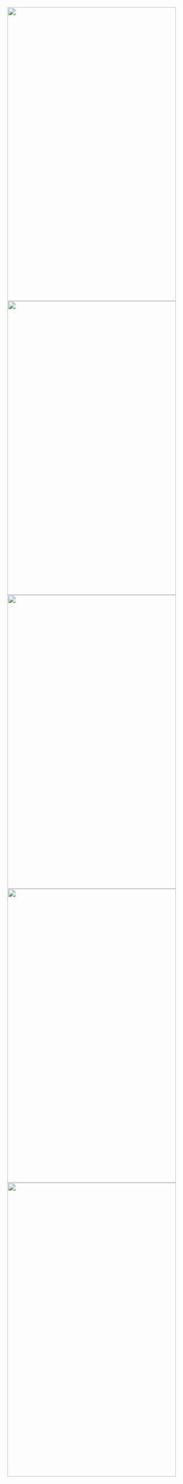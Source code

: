 <img src="https://github.com/MyProjects-5/TIC-TAC-TOE/assets/140932670/9a3924ee-182d-4978-9957-e038802349c8" width="380" height="660"> <img src="https://github.com/MyProjects-5/TIC-TAC-TOE/assets/140932670/e106a8fa-27f4-4e6e-8052-cee14b15e620" width="380" height="660"> <img src="https://github.com/MyProjects-5/TIC-TAC-TOE/assets/140932670/77fa5fd7-f139-4ecb-a2f5-da11e3d6fe1c" width="380" height="660"> <img src="https://github.com/MyProjects-5/TIC-TAC-TOE/assets/140932670/fff06a62-b740-4985-b089-903bd8051b5e" width="380" height="660"> <img src="https://github.com/MyProjects-5/TIC-TAC-TOE/assets/140932670/9dd4a736-c51e-4faf-bf37-9c2babcc29d4" width="380" height="660"> 

